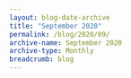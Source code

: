 ```yaml
---
layout: blog-date-archive
title: "September 2020"
permalink: /blog/2020/09/
archive-name: September 2020
archive-type: Monthly
breadcrumb: blog
---
```

